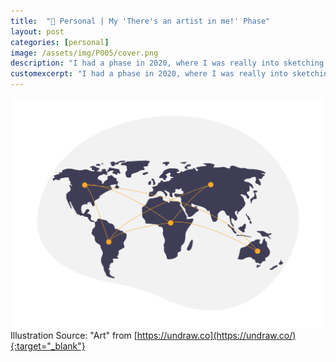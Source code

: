 ```yaml
---
title:  "🎨 Personal | My 'There's an artist in me!' Phase"
layout: post
categories: [personal]
image: /assets/img/P005/cover.png
description: "I had a phase in 2020, where I was really into sketching! But as all hobbies I get into, I soon lost interest... Just wanted to share how I started and how it ended!"
customexcerpt: "I had a phase in 2020, where I was really into sketching! But as all hobbies I get into, I soon lost interest... Just wanted to share how I started and how it ended!"
---
```

![Cover](assets/img/P004/cover.png)
Illustration Source: "Art" from [https://undraw.co](https://undraw.co/){:target="_blank"}

